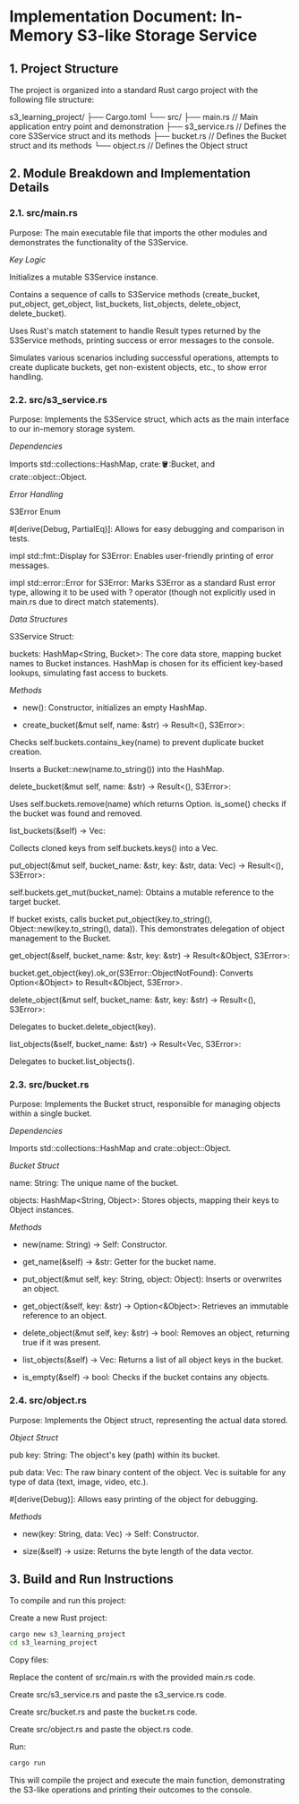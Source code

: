 # Implementation Document: In-Memory S3-like Storage Service

## 1. Project Structure
The project is organized into a standard Rust cargo project with the following file structure:

s3_learning_project/
├── Cargo.toml
└── src/
    ├── main.rs         // Main application entry point and demonstration
    ├── s3_service.rs   // Defines the core S3Service struct and its methods
    ├── bucket.rs       // Defines the Bucket struct and its methods
    └── object.rs       // Defines the Object struct

## 2. Module Breakdown and Implementation Details

### 2.1. src/main.rs
Purpose: The main executable file that imports the other modules and demonstrates the functionality of the S3Service.

*Key Logic*

Initializes a mutable S3Service instance.

Contains a sequence of calls to S3Service methods (create_bucket, put_object, get_object, list_buckets, list_objects, delete_object, delete_bucket).

Uses Rust's match statement to handle Result types returned by the S3Service methods, printing success or error messages to the console.

Simulates various scenarios including successful operations, attempts to create duplicate buckets, get non-existent objects, etc., to show error handling.

### 2.2. src/s3_service.rs
Purpose: Implements the S3Service struct, which acts as the main interface to our in-memory storage system.

*Dependencies*

Imports std::collections::HashMap, crate::bucket::Bucket, and crate::object::Object.

*Error Handling*

S3Error Enum

#[derive(Debug, PartialEq)]: Allows for easy debugging and comparison in tests.

impl std::fmt::Display for S3Error: Enables user-friendly printing of error messages.

impl std::error::Error for S3Error: Marks S3Error as a standard Rust error type, allowing it to be used with ? operator (though not explicitly used in main.rs due to direct match statements).

*Data Structures*

S3Service Struct:

buckets: HashMap<String, Bucket>: The core data store, mapping bucket names to Bucket instances. HashMap is chosen for its efficient key-based lookups, simulating fast access to buckets.

*Methods*

- new(): Constructor, initializes an empty HashMap.

- create_bucket(&mut self, name: &str) -> Result<(), S3Error>:

Checks self.buckets.contains_key(name) to prevent duplicate bucket creation.

Inserts a Bucket::new(name.to_string()) into the HashMap.

delete_bucket(&mut self, name: &str) -> Result<(), S3Error>:

Uses self.buckets.remove(name) which returns Option<Bucket>. is_some() checks if the bucket was found and removed.

list_buckets(&self) -> Vec<String>:

Collects cloned keys from self.buckets.keys() into a Vec<String>.

put_object(&mut self, bucket_name: &str, key: &str, data: Vec<u8>) -> Result<(), S3Error>:

self.buckets.get_mut(bucket_name): Obtains a mutable reference to the target bucket.

If bucket exists, calls bucket.put_object(key.to_string(), Object::new(key.to_string(), data)). This demonstrates delegation of object management to the Bucket.

get_object(&self, bucket_name: &str, key: &str) -> Result<&Object, S3Error>:

bucket.get_object(key).ok_or(S3Error::ObjectNotFound): Converts Option<&Object> to Result<&Object, S3Error>.

delete_object(&mut self, bucket_name: &str, key: &str) -> Result<(), S3Error>:

Delegates to bucket.delete_object(key).

list_objects(&self, bucket_name: &str) -> Result<Vec<String>, S3Error>:

Delegates to bucket.list_objects().

### 2.3. src/bucket.rs
Purpose: Implements the Bucket struct, responsible for managing objects within a single bucket.

*Dependencies*

Imports std::collections::HashMap and crate::object::Object.

*Bucket Struct*

name: String: The unique name of the bucket.

objects: HashMap<String, Object>: Stores objects, mapping their keys to Object instances.

*Methods*

- new(name: String) -> Self: Constructor.

- get_name(&self) -> &str: Getter for the bucket name.

- put_object(&mut self, key: String, object: Object): Inserts or overwrites an object.

- get_object(&self, key: &str) -> Option<&Object>: Retrieves an immutable reference to an object.

- delete_object(&mut self, key: &str) -> bool: Removes an object, returning true if it was present.

- list_objects(&self) -> Vec<String>: Returns a list of all object keys in the bucket.

- is_empty(&self) -> bool: Checks if the bucket contains any objects.

### 2.4. src/object.rs
Purpose: Implements the Object struct, representing the actual data stored.

*Object Struct*

pub key: String: The object's key (path) within its bucket.

pub data: Vec<u8>: The raw binary content of the object. Vec<u8> is suitable for any type of data (text, image, video, etc.).

#[derive(Debug)]: Allows easy printing of the object for debugging.

*Methods*

- new(key: String, data: Vec<u8>) -> Self: Constructor.

- size(&self) -> usize: Returns the byte length of the data vector.

## 3. Build and Run Instructions
To compile and run this project:

Create a new Rust project:

```bash
cargo new s3_learning_project
cd s3_learning_project
```

Copy files:

Replace the content of src/main.rs with the provided main.rs code.

Create src/s3_service.rs and paste the s3_service.rs code.

Create src/bucket.rs and paste the bucket.rs code.

Create src/object.rs and paste the object.rs code.

Run:

```bash
cargo run
```

This will compile the project and execute the main function, demonstrating the S3-like operations and printing their outcomes to the console.